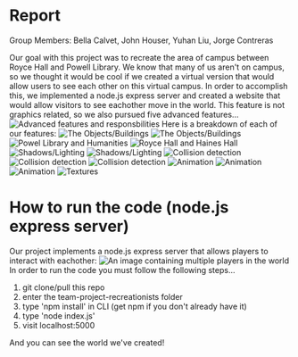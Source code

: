 

# Report

Group Members: Bella Calvet, John Houser, Yuhan Liu, Jorge Contreras

Our goal with this project was to recreate the area of campus between Royce Hall and Powell Library. We know that many of us aren't on campus, so we thought it would be cool if we created a virtual version that would allow users to see each other on this virtual campus. In order to accomplish this, we implemented a node.js express server and created a website that would allow visitors to see eachother move in the world. This feature is not graphics related, so we also pursued five advanced features...
![Advanced features and responsbilities](assets/3slide.png)
Here is a breakdown of each of our features:
![The Objects/Buildings](assets/15slide.png)
![The Objects/Buildings](assets/16slide.png)
![Powel Library and Humanities](assets/8slide.png)
![Royce Hall and Haines Hall](assets/9slide.png)
![Shadows/Lighting](assets/6slide.png)
![Shadows/Lighting](assets/7slide.png)
![Collision detection](assets/4slide.png)
![Collision detection](assets/17slide.png)
![Collision detection](assets/14slide.png)
![Animation](assets/11slide.png)
![Animation](assets/12slide.png)
![Animation](assets/13slide.png)
![Textures](assets/5slide.png)

# How to run the code (node.js express server)
Our project implements a node.js express server that allows players to interact with eachother:
![An image containing multiple players in the world](assets/2slide.png)
In order to run the code you must follow the following steps...

1) git clone/pull this repo 
2) enter the team-project-recreationists folder
3) type 'npm install' in CLI (get npm if you don't already have it)
4) type 'node index.js'
5) visit localhost:5000

And you can see the world we've created!